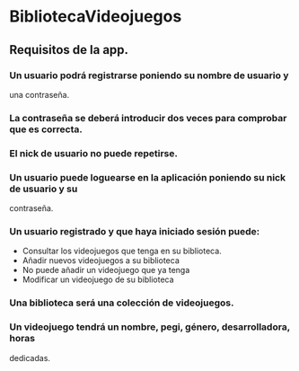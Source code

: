 # BibliotecaVideojuegos

## Requisitos de la app.
### Un usuario podrá registrarse poniendo su nombre de usuario y
una contraseña.
### La contraseña se deberá introducir dos veces para comprobar que es correcta.
### El nick de usuario no puede repetirse.
### Un usuario puede loguearse en la aplicación poniendo su nick de usuario y su
contraseña.
### Un usuario registrado y que haya iniciado sesión puede:
- Consultar los videojuegos que tenga en su biblioteca.
- Añadir nuevos videojuegos a su biblioteca
- No puede añadir un videojuego que ya tenga
- Modificar un videojuego de su biblioteca
### Una biblioteca será una colección de videojuegos.
### Un videojuego tendrá un nombre, pegi, género, desarrolladora, horas
dedicadas.
